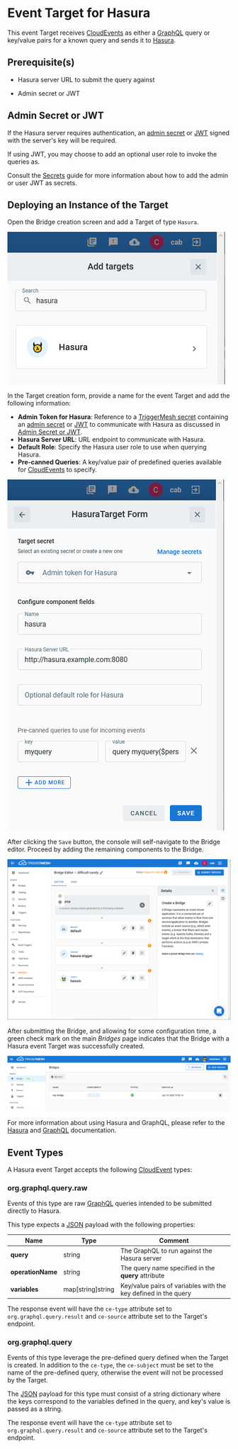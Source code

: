 # Event Target for Hasura

This event Target receives [CloudEvents][ce] as either a [GraphQL][graphql] query or key/value
pairs for a known query and sends it to [Hasura][hasura].

## Prerequisite(s)

- Hasura server URL to submit the query against

- Admin secret or JWT

## Admin Secret or JWT

If the Hasura server requires authentication, an [admin secret][hasura-admin] or [JWT][hasura-jwt] signed with the server's key will be required.

If using JWT, you may choose to add an optional user role to invoke the queries as.

Consult the [Secrets](../guides/secrets.md) guide for more information about
how to add the admin or user JWT as secrets.

## Deploying an Instance of the Target

Open the Bridge creation screen and add a Target of type `Hasura`.

![Adding a Hasura Target](../images/hasura-target/create-bridge-1.png)

In the Target creation form, provide a name for the event Target and add the following information:

- **Admin Token for Hasura**: Reference to a [TriggerMesh secret](../guides/secrets.md) containing an [admin secret][hasura-admin] or [JWT][hasura-jwt] to communicate with Hasura as discussed in [Admin Secret or JWT](#admin-secret-or-jwt).
- **Hasura Server URL**: URL endpoint to communicate with Hasura.
- **Default Role**: Specify the Hasura user role to use when querying Hasura.
- **Pre-canned Queries**: A key/value pair of predefined queries available for [CloudEvents][ce] to specify.

![Hasura Target form](../images/hasura-target/create-bridge-2.png)

After clicking the `Save` button, the console will self-navigate to the Bridge editor. Proceed by adding the remaining components to the Bridge.

![Bridge overview](../images/hasura-target/create-bridge-3.png)

After submitting the Bridge, and allowing for some configuration time, a green check mark on the main _Bridges_ page indicates that the Bridge with a Hasura event Target was successfully created.

![Bridge status](../images/bridge-status-green.png)

For more information about using Hasura and GraphQL, please refer to the [Hasura][hasura] and [GraphQL][graphql] documentation.

## Event Types

A Hasura event Target accepts the following [CloudEvent][ce] types:

### org.graphql.query.raw

Events of this type are raw [GraphQL][graphql] queries intended to be submitted directly to Hasura.

This type expects a [JSON][ce-jsonformat] payload with the following properties:

| Name  |  Type |  Comment |
| ---|---|---|
| **query**| string| The GraphQL to run against the Hasura server|
| **operationName**| string| The query name specified in the **query** attribute|
| **variables**| map[string]string| Key/value pairs of variables with the key defined in the query|

The response event will have the `ce-type` attribute set to `org.graphql.query.result` and
`ce-source` attribute set to the Target's endpoint.

### org.graphql.query

Events of this type leverage the pre-defined query defined when the Target is created. In addition
to the `ce-type`, the `ce-subject` must be set to the name of the pre-defined query, otherwise
the event will not be processed by the Target.

The [JSON][ce-jsonformat] payload for this type must consist of a string dictionary where the
keys correspond to the variables defined in the query, and key's value is passed as a string.

The response event will have the `ce-type` attribute set to `org.graphql.query.result` and
`ce-source` attribute set to the Target's endpoint.

[ce]: https://cloudevents.io/
[ce-jsonformat]: https://github.com/cloudevents/spec/blob/v1.0/json-format.md

[graphql]: https://graphql.org/
[hasura]: https://hasura.io
[hasura-jwt]: https://hasura.io/docs/1.0/graphql/core/auth/authentication/jwt.html
[hasura-admin]: https://hasura.io/blog/hasura-authentication-explained/#admin-secret-auth

